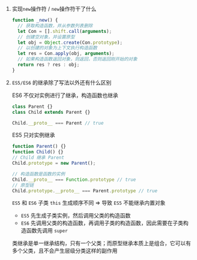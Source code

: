 1. 实现`new`操作符 / `new`操作符干了什么

   ```JavaScript
   function _new() {
     // 获取构造函数，并从参数列表删除
     let Con = [].shift.call(arguments);
     // 创建空对象，并设置原型
     let obj = Object.create(Con.prototype);
     // 以创建的对象为上下文执行构造函数
     let res = Con.apply(obj, arguments);
     // 如果构造函数返回对象，则返回，否则返回刚开始的对象
     return res ? res : obj;
   }
   ```

2. `ES5/ES6` 的继承除了写法以外还有什么区别

   ES6 不仅对实例进行了继承，构造函数也继承

   ```JavaScript
   class Parent {}
   class Child extends Parent {}

   Child.__proto__ === Parent // true
   ```

   ES5 只对实例继承

   ```JavaScript
   function Parent() {}
   function Child() {}
   // Child 继承 Parent
   Child.prototype = new Parent();

   // 构造函数是函数的实例
   Child.__proto__ === Function.prototype // true
   // 原型链
   Child.prototype.__proto__ === Parent.prototype // true
   ```

   `ES5` 和 `ES6` 子类 `this` 生成顺序不同 => 导致 `ES5` 不能继承内置对象

   - `ES5` 先生成子类实例，然后调用父类的构造函数
   - `ES6` 先调用父类的构造函数，再调用子类的构造函数，因此需要在子类构造函数先调用 `super`

   类继承是单一继承结构，只有一个父类；而原型继承本质上是组合，它可以有多个父类，且不会产生层级分类这样的副作用
